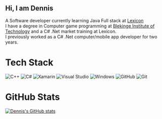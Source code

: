 ## Hi, I am Dennis

A Software developer currently learning Java Full stack at [Lexicon](https://lexicongruppen.se)<br/>
I have a degree in Computer game programming at [Blekinge Institute of Technology](https://www.bth.se/eng/) and a C# .Net market training at Lexicon.<br/>
I previously worked as a C# .Net computer/mobile app developer for two years.<br/>

# Tech Stack
![C++](https://img.shields.io/badge/c++-%2300599C.svg?style=for-the-badge&logo=c%2B%2B&logoColor=white)
![C#](https://img.shields.io/badge/c%23-%23239120.svg?style=for-the-badge&logo=csharp&logoColor=white)
![Xamarin](https://img.shields.io/badge/Xamarin-3199DC?style=for-the-badge&logo=xamarin&logoColor=white)
![Visual Studio](https://img.shields.io/badge/Visual%20Studio-5C2D91.svg?style=for-the-badge&logo=visual-studio&logoColor=white)
![Windows](https://img.shields.io/badge/Windows-0078D6?style=for-the-badge&logo=windows&logoColor=white)
![GitHub](https://img.shields.io/badge/github-%23121011.svg?style=for-the-badge&logo=github&logoColor=white)
![Git](https://img.shields.io/badge/git-%23F05033.svg?style=for-the-badge&logo=git&logoColor=white)

# GitHub Stats
[![Dennis's GitHub stats](https://github-readme-stats.vercel.app/api?username=deol13&show_icons=true&theme=cobalt)](https://github.com/anuraghazra/github-readme-stats)
